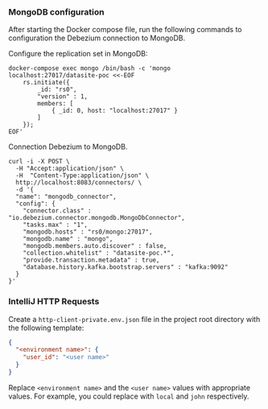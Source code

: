 
### MongoDB configuration

After starting the Docker compose file, run the following commands to
configuration the Debezium connection to MongoDB.

Configure the replication set in MongoDB:
```shell
docker-compose exec mongo /bin/bash -c 'mongo localhost:27017/datasite-poc <<-EOF
    rs.initiate({
        _id: "rs0",
        "version" : 1,
        members: [
            { _id: 0, host: "localhost:27017" }
        ]
    });
EOF'
```

Connection Debezium to MongoDB.
```shell
curl -i -X POST \
  -H "Accept:application/json" \
  -H  "Content-Type:application/json" \
  http://localhost:8083/connectors/ \
  -d '{
  "name": "mongodb_connector",
  "config": {
    "connector.class" : "io.debezium.connector.mongodb.MongoDbConnector",
    "tasks.max" : "1",
    "mongodb.hosts" : "rs0/mongo:27017",
    "mongodb.name" : "mongo",
    "mongodb.members.auto.discover" : false,
    "collection.whitelist" : "datasite-poc.*",
    "provide.transaction.metadata" : true,
    "database.history.kafka.bootstrap.servers" : "kafka:9092"
  }
}'
```

### IntelliJ HTTP Requests

Create a `http-client-private.env.json` file in the project root directory with
the following template:
```json
{
  "<environment name>": {
    "user_id": "<user name>"
  }
}
```

Replace `<environment name>` and the `<user name>` values with appropriate
values. For example, you could replace with `local` and `john` respectively.
